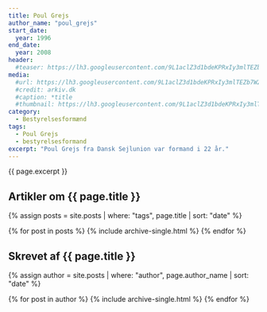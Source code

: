 ```yaml
---
title: Poul Grejs
author_name: "poul_grejs"
start_date: 
  year: 1996
end_date:
  year: 2008
header:
  #teaser: https://lh3.googleusercontent.com/9L1aclZ3d1bdeKPRxIy3mlTEZb7W2gYwpx0g85lU64rPpkohdP9RWNqDiyQ_tCkXZJABZdY3z_cc7qhI8slkMtWjA1fk1_GkyvNJMEVQ_Dbik7cgccJi5vI71uzzFHZRL5rtBgfppg=w2400
media: 
  #url: https://lh3.googleusercontent.com/9L1aclZ3d1bdeKPRxIy3mlTEZb7W2gYwpx0g85lU64rPpkohdP9RWNqDiyQ_tCkXZJABZdY3z_cc7qhI8slkMtWjA1fk1_GkyvNJMEVQ_Dbik7cgccJi5vI71uzzFHZRL5rtBgfppg=w2400
  #credit: arkiv.dk
  #caption: *title
  #thumbnail: https://lh3.googleusercontent.com/9L1aclZ3d1bdeKPRxIy3mlTEZb7W2gYwpx0g85lU64rPpkohdP9RWNqDiyQ_tCkXZJABZdY3z_cc7qhI8slkMtWjA1fk1_GkyvNJMEVQ_Dbik7cgccJi5vI71uzzFHZRL5rtBgfppg=w2400
category:
  - Bestyrelsesformænd
tags:
  - Poul Grejs
  - bestyrelsesformand
excerpt: "Poul Grejs fra Dansk Sejlunion var formand i 22 år."
---
```


{{ page.excerpt }}

## Artikler om {{ page.title }}

{% assign posts = site.posts | where: "tags", page.title | sort: "date" %}

{% for post in posts %}
  {% include archive-single.html %}
{% endfor %}

## Skrevet af {{ page.title }}

{% assign author = site.posts | where: "author", page.author_name | sort: "date" %}

{% for post in author %}
  {% include archive-single.html %}
{% endfor %}
